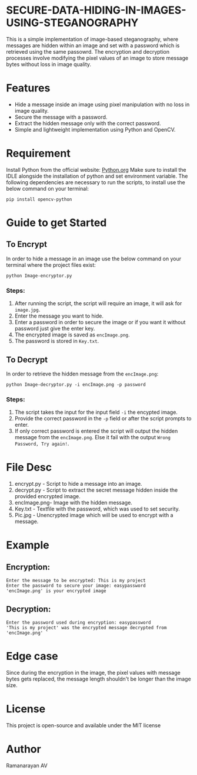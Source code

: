 # SECURE-DATA-HIDING-IN-IMAGES-USING-STEGANOGRAPHY
This is a simple implementation of image-based steganography, where messages are hidden within an image and set with a password which is retrieved using the same passowrd. The encryption and decryption processes involve modifying the pixel values of an image to store message bytes without loss in image quality.

# Features
- Hide a message inside an image using pixel manipulation with no loss in image quality.
- Secure the message with a password.
- Extract the hidden message only with the correct password.
- Simple and lightweight implementation using Python and OpenCV.

# Requirement
Install Python from the official website:
[Python.org](https://www.python.org/downloads/release/python-3132/)
Make sure to install the IDLE alongside the installation of python and set environment variable.
The following dependencies are necessary to run the scripts, to install use the below command on your terminal:
```
pip install opencv-python
```

# Guide to get Started
## To Encrypt
In order to hide a message in an image use the below command on your terminal where the project files exist:
```
python Image-encryptor.py
```
### Steps:
  1. After running the script, the script will require an image, it will ask for `image.jpg`.
  2. Enter the message you want to hide.
  3. Enter a password in order to secure the image or if you want it without password just give the enter key.
  4. The encrypted image is saved as `encImage.png`.
  5. The password is stored in `Key.txt`.

## To Decrypt
In order to retrieve the hidden message from the `encImage.png`:
```
python Image-decryptor.py -i encImage.png -p password
```
### Steps:
  1. The script takes the input for the input field `-i` the encypted image.
  2. Provide the correct password in the `-p` field or after the script prompts to enter.
  3. If only correct password is entered the script will output the hidden message from the `encImage.png`. Else it fail with the output `Wrong Password, Try again!`.

# File Desc
1. encrypt.py - Script to hide a message into an image.
2. decrypt.py - Script to extract the secret message hidden inside the provided encrypted image.
3. encImage.png- Image with the hidden message.
4. Key.txt - Textfile with the password, which was used to set security.
5. Pic.jpg - Unencrypted image which will be used to encrypt with a message.

# Example
## Encryption:
```
Enter the message to be encrypted: This is my project
Enter the password to secure your image: easypassword
'encImage.png' is your encrypted image
```
## Decryption:
```
Enter the password used during encryption: easypassword
'This is my project' was the encrypted message decrypted from 'encImage.png' `
```
 # Edge case
 Since during the encryption in the image, the pixel values with message bytes gets replaced, the message length shouldn't be longer than the image size.

 # License
 This project is open-source and available under the MIT license

 # Author
 Ramanarayan AV
